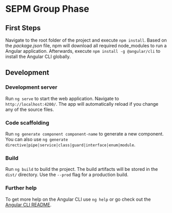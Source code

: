 # SEPM Group Phase

## First Steps

Navigate to the root folder of the project and execute `npm install`. Based on the *package.json* file, npm will download all required node_modules to run a Angular application.
Afterwards, execute `npm install -g @angular/cli` to install the Angular CLI globally.

## Development

### Development server

Run `ng serve` to start the web application. Navigate to `http://localhost:4200/`. The app will automatically reload if you change any of the source files.

### Code scaffolding

Run `ng generate component component-name` to generate a new component. You can also use `ng generate directive|pipe|service|class|guard|interface|enum|module`.

### Build

Run `ng build` to build the project. The build artifacts will be stored in the `dist/` directory. Use the `--prod` flag for a production build.

### Further help

To get more help on the Angular CLI use `ng help` or go check out the [Angular CLI README](https://github.com/angular/angular-cli/blob/master/README.md).
